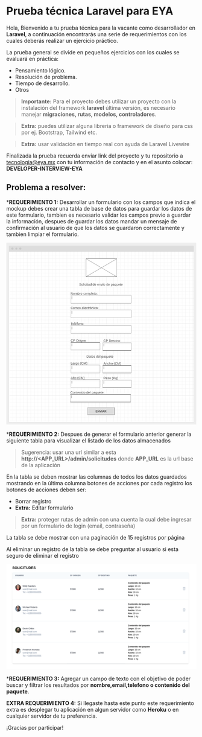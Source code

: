 # Prueba técnica Laravel para EYA
Hola, Bienvenido a tu prueba técnica para la vacante como desarrollador en **Laravel**, a continuación encontrarás una serie de requerimientos con los cuales deberás realizar un ejercicio práctico.

La prueba general se divide en pequeños ejercicios con los cuales se evaluará en práctica:
* Pensamiento lógico.
* Resolución de problema.
* Tiempo de desarrollo.
* Otros

> **Importante:** Para el proyecto debes utilizar un proyecto con la instalación del framework **laravel** última versión, es necesario manejar **migraciones, rutas, modelos, controladores**.

> **Extra:** puedes utilizar alguna libreria o framework de diseño para css por ej. Bootstrap, Tailwind etc.

> **Extra:** usar validación en tiempo real con ayuda de Laravel Livewire

Finalizada la prueba recuerda enviar link del proyecto y tu repositorio a tecnologia@eya.mx con tu información de contacto y en el asunto colocar: **DEVELOPER-INTERVIEW-EYA**

## Problema a resolver:

***REQUERIMIENTO 1:** Desarrollar un formulario con los campos que indica el mockup debes crear una tabla de base de datos para guardar los datos de este formulario, tambien es necesario validar los campos previo a guardar la información, despues de guardar los datos mandar un mensaje de confirmación al usuario de que los datos se guardaron correctamente y tambien limpiar el formulario.

![Formulario](/img/screen01.png "Formulario")

***REQUERIMIENTO 2:** Despues de generar el formulario anterior generar la siguiente tabla para visualizar el listado de los datos almacenados

> Sugerencia: usar una url similar a esta **http://<APP_URL>/admin/solicitudes** donde **APP_URL** es la url base de la aplicación

En la tabla se deben mostrar las columnas de todos los datos guardados mostrando en la última columna botones de acciones por cada registro los botones de acciones deben ser:
* Borrar registro
* **Extra:** Editar formulario

> **Extra:** proteger rutas de admin con una cuenta la cual debe ingresar por un formulario de login (email, contraseña)

La tabla se debe mostrar con una paginación de 15 registros por página

Al eliminar un registro de la tabla se debe preguntar al usuario si esta seguro de eliminar el registro

![Tabla](/img/screen02.png "Tabla")

***REQUERIMIENTO 3:** Agregar un campo de texto con el objetivo de poder buscar y filtrar los resultados por **nombre,email,telefono o contenido del paquete**.

**EXTRA REQUERIMIENTO 4:** Si llegaste hasta este punto este requerimiento extra es desplegar tu aplicación en algun servidor como **Heroku** o en cualquier servidor de tu preferencia.

¡Gracias por participar!
